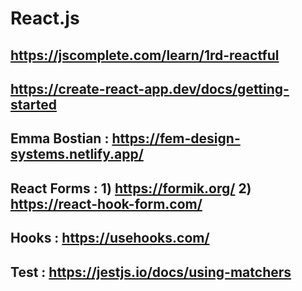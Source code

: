 # React.js

## https://jscomplete.com/learn/1rd-reactful

## https://create-react-app.dev/docs/getting-started

## Emma Bostian : https://fem-design-systems.netlify.app/ 

## React Forms : 1) https://formik.org/  2) https://react-hook-form.com/

## Hooks : https://usehooks.com/

## Test : https://jestjs.io/docs/using-matchers
    
